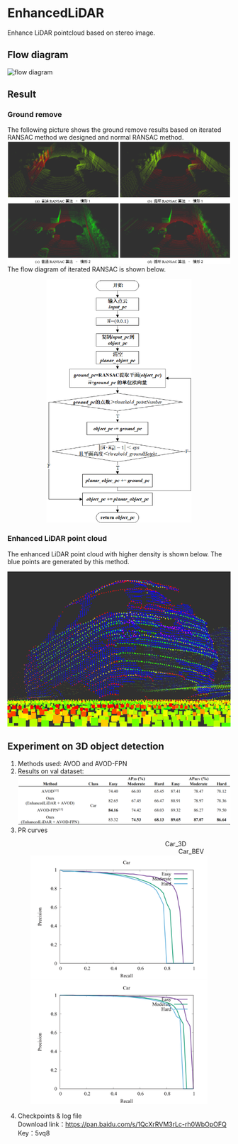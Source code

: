 # EnhancedLiDAR
Enhance LiDAR pointcloud based on stereo image.

## Flow diagram
![flow diagram](https://github.com/jerry99s/EnhancedLiDAR/blob/master/pic/flow_diagram.png)

## Result
### Ground remove
The following picture shows the ground remove results based on iterated RANSAC method we designed and normal RANSAC method.
![ground remove](https://github.com/jerry99s/EnhancedLiDAR/blob/master/pic/ground_remove.png)
The flow diagram of iterated RANSAC is shown below.<br/>
<div align=center>
<img src="https://github.com/jerry99s/EnhancedLiDAR/blob/master/pic/iterated_RANSAC.png" height = "550px">
</div>

### Enhanced LiDAR point cloud
The enhanced LiDAR point cloud with higher density is shown below. The blue points are generated by this method.

<div align=center>
<img src="https://github.com/jerry99s/EnhancedLiDAR/blob/master/pic/enhanced_pointcloud.png" height = "350px">
</div>


## Experiment on 3D object detection
1. Methods used: AVOD and AVOD-FPN
2. Results on val dataset:
![3D detection](https://github.com/jerry99s/EnhancedLiDAR/blob/master/pic/3D_detection.png)
3. PR curves
<center> &emsp;&emsp;&emsp;&emsp;&emsp;&emsp;&emsp;&emsp;&emsp;&emsp;&emsp;&emsp;&emsp;&emsp;&emsp;&emsp;&emsp;&emsp; Car_3D &emsp;&emsp;&emsp;&emsp;&emsp;&emsp;&emsp;&emsp;&emsp;&emsp;&emsp;&emsp;&emsp;&emsp;&emsp;&emsp;&emsp;&emsp;&emsp;&emsp;&emsp;&emsp;&emsp; Car_BEV</center>
<div align="center">
<img src="https://github.com/jerry99s/EnhancedLiDAR/blob/master/pic/AP_3D.png" height="280px" ><img src="https://github.com/jerry99s/EnhancedLiDAR/blob/master/pic/AP_BEV.png" height="280px" >
</div>

4. Checkpoints & log file</br>
Download link：https://pan.baidu.com/s/1QcXrRVM3rLc-rh0WbOpOFQ </br>
Key：5vq8
